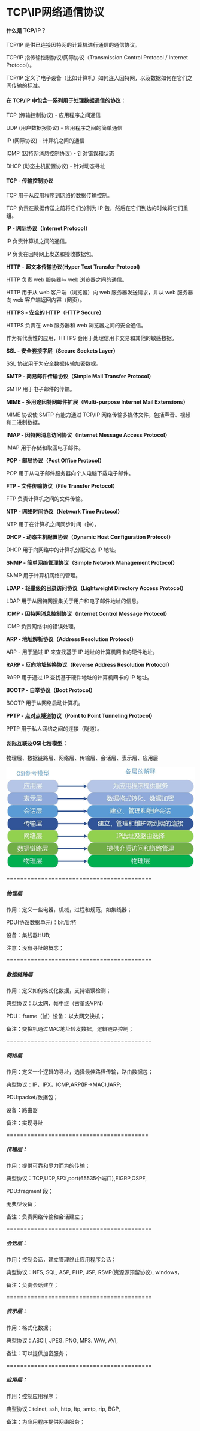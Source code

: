 # **TCP\IP网络通信协议**

#### 什么是 TCP/IP？

TCP/IP 是供已连接因特网的计算机进行通信的通信协议。

TCP/IP 指传输控制协议/网际协议（Transmission Control Protocol / Internet Protocol）。

TCP/IP 定义了电子设备（比如计算机）如何连入因特网，以及数据如何在它们之间传输的标准。

#### **在 TCP/IP 中包含一系列用于处理数据通信的协议：**

TCP (传输控制协议) - 应用程序之间通信

UDP (用户数据报协议) - 应用程序之间的简单通信

IP (网际协议) - 计算机之间的通信

ICMP (因特网消息控制协议) - 针对错误和状态

DHCP (动态主机配置协议) - 针对动态寻址

#### **TCP - 传输控制协议**

TCP 用于从应用程序到网络的数据传输控制。

TCP 负责在数据传送之前将它们分割为 IP 包，然后在它们到达的时候将它们重组。

**IP - 网际协议（Internet Protocol）**

IP 负责计算机之间的通信。

IP 负责在因特网上发送和接收数据包。

**HTTP - 超文本传输协议(Hyper Text Transfer Protocol)**

HTTP 负责 web 服务器与 web 浏览器之间的通信。

HTTP 用于从 web 客户端（浏览器）向 web 服务器发送请求，并从 web 服务器向 web 客户端返回内容（网页）。

**HTTPS - 安全的 HTTP（HTTP Secure）**

HTTPS 负责在 web 服务器和 web 浏览器之间的安全通信。

作为有代表性的应用，HTTPS 会用于处理信用卡交易和其他的敏感数据。

**SSL - 安全套接字层（Secure Sockets Layer）**

SSL 协议用于为安全数据传输加密数据。

**SMTP - 简易邮件传输协议（Simple Mail Transfer Protocol）**

SMTP 用于电子邮件的传输。

**MIME - 多用途因特网邮件扩展（Multi-purpose Internet Mail Extensions）**

MIME 协议使 SMTP 有能力通过 TCP/IP 网络传输多媒体文件，包括声音、视频和二进制数据。

**IMAP - 因特网消息访问协议（Internet Message Access Protocol）**

IMAP 用于存储和取回电子邮件。

**POP - 邮局协议（Post Office Protocol）**

POP 用于从电子邮件服务器向个人电脑下载电子邮件。

**FTP - 文件传输协议（File Transfer Protocol）**

FTP 负责计算机之间的文件传输。

**NTP - 网络时间协议（Network Time Protocol）**

NTP 用于在计算机之间同步时间（钟）。

**DHCP - 动态主机配置协议（Dynamic Host Configuration Protocol）**

DHCP 用于向网络中的计算机分配动态 IP 地址。

**SNMP - 简单网络管理协议（Simple Network Management Protocol）**

SNMP 用于计算机网络的管理。

**LDAP - 轻量级的目录访问协议（Lightweight Directory Access Protocol）**

LDAP 用于从因特网搜集关于用户和电子邮件地址的信息。

**ICMP - 因特网消息控制协议（Internet Control Message Protocol）**

ICMP 负责网络中的错误处理。

**ARP - 地址解析协议（Address Resolution Protocol）**

ARP - 用于通过 IP 来查找基于 IP 地址的计算机网卡的硬件地址。

**RARP - 反向地址转换协议（Reverse Address Resolution Protocol）**

RARP 用于通过 IP 查找基于硬件地址的计算机网卡的 IP 地址。

**BOOTP - 自举协议（Boot Protocol）**

BOOTP 用于从网络启动计算机。

**PPTP - 点对点隧道协议（Point to Point Tunneling Protocol）**

PPTP 用于私人网络之间的连接（隧道）。

#### **网际互联及OSI七层模型：**

物理层、数据链路层、网络层、传输层、会话层、表示层、应用层

![img](.\img\TOP_IP01.png)

==========================================

##### **物理层**

作用：定义一些电器，机械，过程和规范，如集线器；

PDU(协议数据单元)：bit/比特

设备：集线器HUB;

注意：没有寻址的概念；

==========================================

##### **数据链路层**

作用：定义如何格式化数据，支持错误检测；

典型协议：以太网，帧中继（古董级VPN）

PDU：frame（帧）设备：以太网交换机；

备注：交换机通过MAC地址转发数据，逻辑链路控制；

==========================================

##### **网络层**

作用：定义一个逻辑的寻址，选择最佳路径传输，路由数据包；

典型协议：IP，IPX，ICMP,ARP(IP->MAC),IARP;

PDU:packet/数据包；

设备：路由器

备注：实现寻址

=========================================

##### **传输层：**

作用：提供可靠和尽力而为的传输；

典型协议：TCP,UDP,SPX,port(65535个端口),EIGRP,OSPF,

PDU:fragment 段；

无典型设备；

备注：负责网络传输和会话建立；

==========================================

##### **会话层：**

作用：控制会话，建立管理终止应用程序会话；

典型协议：NFS, SQL, ASP, PHP, JSP, RSVP(资源源预留协议), windows， 

备注：负责会话建立；

==========================================

##### **表示层：**

作用：格式化数据；

典型协议：ASCII, JPEG. PNG, MP3. WAV, AVI, 

备注：可以提供加密服务；

==========================================

##### **应用层：**

作用：控制应用程序；

典型协议：telnet, ssh, http, ftp, smtp, rip, BGP, 

备注：为应用程序提供网络服务；